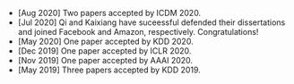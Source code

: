 - [Aug 2020] Two papers accepted by ICDM 2020.
- [Jul 2020] Qi and Kaixiang have suceessful defended their dissertations and joined Facebook and Amazon, respectively. Congratulations! 
- [May 2020] One paper accepted by KDD 2020. 
- [Dec 2019] One paper accepted by ICLR 2020.
- [Nov 2019] One paper accepted by AAAI 2020.
- [May 2019] Three papers accepted by KDD 2019.
